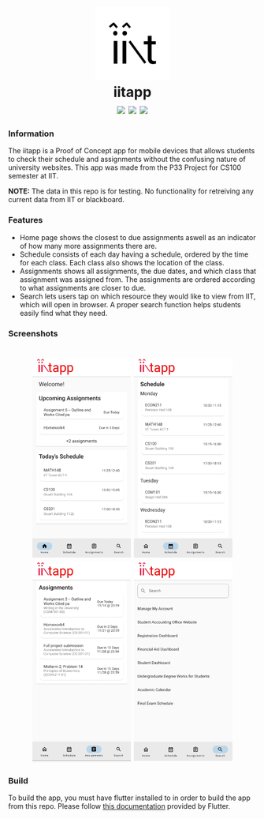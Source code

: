 <h1 align="center">
  <br>
  <img src="./assets/icon/icon.png" alt="iitapp icon" width="150">
  <br>
  <b>iitapp</b>
  <br>
  <img src="https://img.shields.io/badge/Flutter-02569B?style=for-the-badge&logo=flutter&logoColor=white">
  <img src="https://img.shields.io/badge/Android-3DDC84?style=for-the-badge&logo=android&logoColor=white">
  <img src="https://img.shields.io/badge/iOS-000000?style=for-the-badge&logo=ios&logoColor=white">
</h1>


### Information
The iitapp is a Proof of Concept app for mobile devices that allows students to check their schedule and assignments without the confusing nature of university websites. This app was made from the P33 Project for CS100 semester at IIT.

**NOTE:** The data in this repo is for testing. No functionality for retreiving any current data from IIT or blackboard.

### Features
- Home page shows the closest to due assignments aswell as an indicator of how many more assignments there are.
- Schedule consists of each day having a schedule, ordered by the time for each class. Each class also shows the location of the class.
- Assignments shows all assignments, the due dates, and which class that assignment was assigned from. The assignments are ordered according to what assignments are closer to due.
- Search lets users tap on which resource they would like to view from IIT, which will open in browser. A proper search function helps students easily find what they need.

### Screenshots
<h1 align="center">
  <img src="./screenshots/image.png" width="200">
  <img src="./screenshots/image1.png" width="200">
  <img src="./screenshots/image2.png" width="200">
  <img src="./screenshots/image3.png" width="200">
</h1>

### Build
To build the app, you must have flutter installed to in order to build the app from this repo.
Please follow [this documentation](https://docs.flutter.dev/deployment/android) provided by Flutter. 
